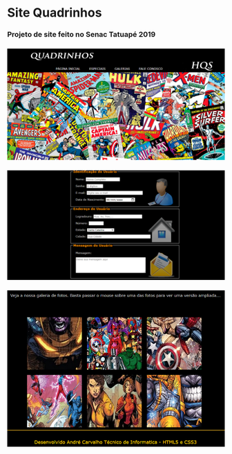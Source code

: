# Site Quadrinhos
<h3>Projeto de site feito no Senac Tatuapé 2019<h3>
<img src="imagens/01.png" style=align-center>
<br><br>
<img src="imagens/02.png" style=align-center>
<br><br>
<img src="imagens/03.png" style=align-center>
<br>
